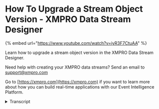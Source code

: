 # How To Upgrade a Stream Object Version - XMPRO Data Stream Designer
{% embed url="https://www.youtube.com/watch?v=iyR3F7CtuAA" %}

Learn how to upgrade a stream object version in the XMPRO Data Stream Designer. 

Need help with creating your XMPRO data streams? Send an email to support@xmpro.com 

Go to [https://xmpro.com](https://xmpro.com) if you want to learn more about how you can build real-time applications with our Event Intelligence Platform.
<details>
<summary>Transcript</summary>welcome to another training video from X

and power today we will be looking at

how to upgrade a stream objects version

to know whether a stream object which is

one of these here needs to be upgraded

you can see underneath it it says V and

then the current version that this

stream object is using if I drag in a

new sequel listener it doesn't have this

V underneath here so we know that this

one is fully upgraded this happens when

you've added a stream object from an

agent and then the agent has been

upgraded to upgrade these stream objects

to the latest version first click on the

stream object and then press the upgrade

button we can do that to both of these

and then we'll save the use case and now

both of these stream objects have been

fully upgraded to the latest version

this has been how to upgrade a stream

objects version
</details>